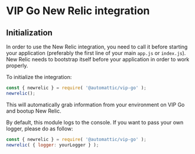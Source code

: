 # VIP Go New Relic integration

## Initialization
In order to use the New Relic integration, you need to call it before starting your application (preferably the first line of your main `app.js` or `index.js`). New Relic needs to bootstrap itself before your application in order to work properly.

To initialize the integration:
``` js
const { newrelic } = require( '@automattic/vip-go' );
newrelic();
```

This will automatically grab information from your environment on VIP Go and bootup New Relic.

By default, this module logs to the console. If you want to pass your own logger, please do as follow:
``` js
const { newrelic } = require( '@automattic/vip-go' );
newrelic( { logger: yourLogger } );
```

